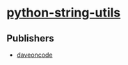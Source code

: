 # [python-string-utils](https://pypi.org/project/python-string-utils)



## Publishers
- [daveoncode](https://pypi.org/user/daveoncode)

